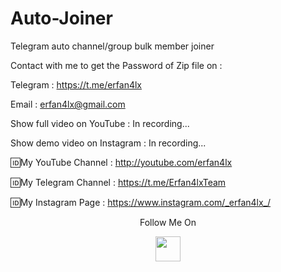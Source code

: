 # Auto-Joiner
Telegram auto channel/group bulk member joiner

Contact with me to get the Password of Zip file on :

 Telegram : https://t.me/erfan4lx
  
 Email : erfan4lx@gmail.com
  
 Show full video on YouTube : In recording...

Show demo video on Instagram : In recording...

🆔My YouTube Channel : http://youtube.com/erfan4lx

🆔My Telegram Channel : https://t.me/Erfan4lxTeam

🆔My Instagram Page : https://www.instagram.com/_erfan4lx_/

<p align="center">
  Follow Me On
</p>
<p align="center">
  <a href="https://www.youtube.com/c/erfan4lx?sub_confirmation=1">
    <img src="https://www.iconsdb.com/icons/preview/black/youtube-4-xxl.png" width="40" height="40">
  </a>
</p>

